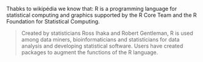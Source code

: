 Thabks to wikipédia we know that: 
R is a programming language for statistical computing and graphics supported by the R Core Team and the R Foundation for Statistical Computing.
> Created by statisticians Ross Ihaka and Robert Gentleman, R is used among data miners, bioinformaticians and statisticians for data analysis and developing statistical software.
Users have created packages to augment the functions of the R language.
